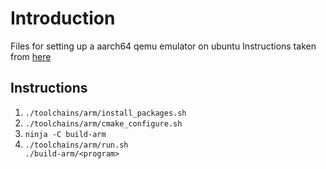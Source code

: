 # Introduction
Files for setting up a aarch64 qemu emulator on ubuntu
Instructions taken from [here](https://azeria-labs.com/arm-on-x86-qemu-user/)

## Instructions
1. <code>./toolchains/arm/install_packages.sh</code>
2. <code>./toolchains/arm/cmake_configure.sh</code>
3. <code>ninja -C build-arm</code>
4. <code>./toolchains/arm/run.sh ./build-arm/\<program\></code>